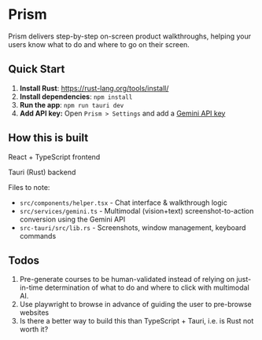 # Prism

Prism delivers step-by-step on-screen product walkthroughs, helping your users know what to do and where to go on their screen.

## Quick Start

1. **Install Rust**: https://rust-lang.org/tools/install/
2. **Install dependencies**: `npm install`
3. **Run the app**: `npm run tauri dev`
4. **Add API key:** Open `Prism > Settings` and add a [Gemini API key](https://aistudio.google.com/app/api-keys)

## How this is built

React + TypeScript frontend

Tauri (Rust) backend

Files to note:

- `src/components/helper.tsx` - Chat interface & walkthrough logic
- `src/services/gemini.ts` - Multimodal (vision+text) screenshot-to-action conversion using the Gemini API
- `src-tauri/src/lib.rs` - Screenshots, window management, keyboard commands

## Todos

1. Pre-generate courses to be human-validated instead of relying on just-in-time determination of what to do and where to click with multimodal AI.
2. Use playwright to browse in advance of guiding the user to pre-browse websites
3. Is there a better way to build this than TypeScript + Tauri, i.e. is Rust not worth it?